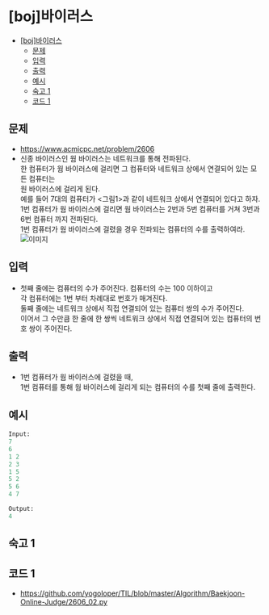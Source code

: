 # [boj]바이러스

<!-- TOC -->

- [[boj]바이러스](#boj%EB%B0%94%EC%9D%B4%EB%9F%AC%EC%8A%A4)
  - [문제](#%EB%AC%B8%EC%A0%9C)
  - [입력](#%EC%9E%85%EB%A0%A5)
  - [출력](#%EC%B6%9C%EB%A0%A5)
  - [예시](#%EC%98%88%EC%8B%9C)
  - [숙고 1](#%EC%88%99%EA%B3%A0-1)
  - [코드 1](#%EC%BD%94%EB%93%9C-1)

<!-- /TOC -->

## 문제
- https://www.acmicpc.net/problem/2606
- 신종 바이러스인 웜 바이러스는 네트워크를 통해 전파된다.  
  한 컴퓨터가 웜 바이러스에 걸리면 그 컴퓨터와 네트워크 상에서 연결되어 있는 모든 컴퓨터는  
  원 바이러스에 걸리게 된다.  
  예를 들어 7대의 컴퓨터가 <그림1>과 같이 네트워크 상에서 연결되어 있다고 하자.  
  1번 컴퓨터가 웜 바이러스에 걸리면 웜 바이러스는 2번과 5번 컴퓨터를 거쳐 3번과 6번 컴퓨터 까지 전파된다.  
  1번 컴퓨터가 웜 바이러스에 걸렸을 경우 전파되는 컴퓨터의 수를 출력하여라.
  ![이미지](./images/2606_01_01.png)

## 입력
- 첫째 줄에는 컴퓨터의 수가 주어진다. 컴퓨터의 수는 100 이하이고  
  각 컴퓨터에는 1번 부터 차례대로 번호가 매겨진다.  
  둘째 줄에는 네트워크 상에서 직접 연결되어 있는 컴퓨터 쌍의 수가 주어진다.  
  이어서 그 수만큼 한 줄에 한 쌍씩 네트워크 상에서 직접 연결되어 있는 컴퓨터의 번호 쌍이 주어진다.

## 출력
- 1번 컴퓨터가 웜 바이러스에 걸렸을 때,  
  1번 컴퓨터를 통해 웜 바이러스에 걸리게 되는 컴퓨터의 수를 첫째 줄에 출력한다.

## 예시
``` python
Input:
7
6
1 2
2 3
1 5
5 2
5 6
4 7

Output:
4
```

## 숙고 1

## 코드 1
- https://github.com/yogoloper/TIL/blob/master/Algorithm/Baekjoon-Online-Judge/2606_02.py  
``` python
```
